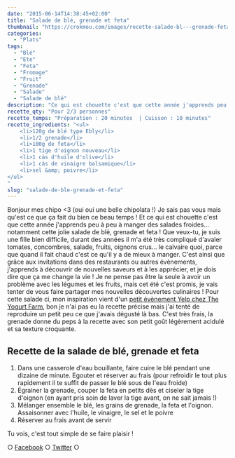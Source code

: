 ```yaml
---
date: "2015-06-14T14:38:45+02:00"
title: "Salade de blé, grenade et feta"
thumbnail: "https://crokmou.com/images/recette-salade-bl---grenade-feta-crokmou-blog.jpg"
categories:
  - "Plats"
tags:
  - "Blé"
  - "Ete"
  - "Feta"
  - "Fromage"
  - "Fruit"
  - "Grenade"
  - "Salade"
  - "Salade de blé"
description: "Ce qui est chouette c'est que cette année j'apprends peu à peu à manger des salades froides... notamment cette jolie salade de blé, grenade et feta !"
recette_qty: "Pour 2/3 personnes"
recette_temps: "Préparation : 20 minutes  | Cuisson : 10 minutes"
recette_ingredients: "<ul>
	<li>120g de blé type Ebly</li>
	<li>1/2 grenade</li>
	<li>100g de feta</li>
	<li>1 tige d'oignon nouveau</li>
	<li>1 càs d'huile d'olive</li>
	<li>1 càs de vinaigre balsamique</li>
	<li>sel &amp; poivre</li>
</ul>
"
slug: "salade-de-ble-grenade-et-feta"
---
```


Bonjour mes chipo <3 (oui oui une belle chipolata !) Je sais pas vous mais qu'est ce que ça fait du bien ce beau temps ! Et ce qui est chouette c'est que cette année j'apprends peu à peu à manger des salades froides... notamment cette jolie salade de blé, grenade et feta ! Que veux-tu, je suis une fille bien difficile, durant des années il m'a été très compliqué d'avaler tomates, concombres, salade, fruits, oignons crus... le calvaire quoi, parce que quand il fait chaud c'est ce qu'il y a de mieux à manger. C'est ainsi que grâce aux invitations dans des restaurants ou autres évènements, j'apprends à découvrir de nouvelles saveurs et à les apprécier, et je dois dire que ça me change la vie ! Je ne pense pas être la seule à avoir un problème avec les légumes et les fruits, mais cet été c'est promis, je vais tenter de vous faire partager mes nouvelles découvertes culinaires ! Pour cette salade ci, mon inspiration vient d'un [petit évènement Yelp chez The Yogurt Farm](http://fr.yelp.be/biz/yelp-at-the-yogurt-farm-bruxelles?hrid=N3YWrVHX380u7WNhBkVsYA&page_src=shared_via_messages_or_emails), bon je n'ai pas eu la recette précise mais j'ai tenté de reproduire un petit peu ce que j'avais dégusté là bas. C'est très frais, la grenade donne du peps à la recette avec son petit goût légèrement acidulé et sa texture croquante.

## **Recette de la salade de blé, grenade et feta**

1.  Dans une casserole d'eau bouillante, faire cuire le blé pendant une dizaine de minute. Egouter et réserver au frais (pour refroidir le tout plus rapidement il te suffit de passer le blé sous de l'eau froide)
2.  Égrainer la grenade, couper la feta en petits dès et ciseler la tige d'oignon (en ayant pris soin de laver la tige avant, on ne sait jamais !)
3.  Mélanger ensemble le blé, les grains de grenade, la feta et l'oignon. Assaisonner avec l'huile, le vinaigre, le sel et le poivre
4.  Réserver au frais avant de servir

Tu vois, c'est tout simple de se faire plaisir !

○ [Facebook](https://www.facebook.com/crokmou.blog) ○ [Twitter](https://twitter.com/Crokmou) ○